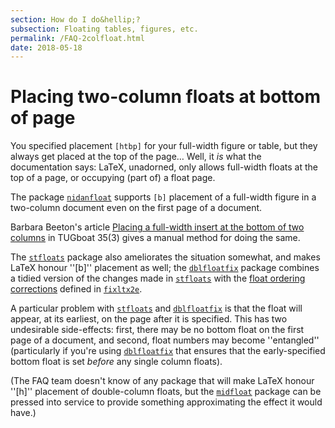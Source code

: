 ```yaml
---
section: How do I do&hellip;?
subsection: Floating tables, figures, etc.
permalink: /FAQ-2colfloat.html
date: 2018-05-18
---
```


# Placing two-column floats at bottom of page

You specified placement `[htbp]` for your full-width figure or
table, but they always get placed at the top of the page&hellip;  Well,
it _is_ what the documentation says: LaTeX, unadorned, only
allows full-width floats at the top of a page, or occupying (part of) a
float page.

The package [`nidanfloat`](https://ctan.org/pkg/nidanfloat) supports `[b]` placement of a
full-width figure in a two-column document even on the first page of a
document.

Barbara Beeton's article
[Placing a full-width insert at the bottom of two columns](http://tug.org/TUGboat/tb35-3/tb111beet-banner.pdf) in TUGboat 35(3)
gives a manual method for doing the same.

The [`stfloats`](https://ctan.org/pkg/stfloats) package also ameliorates the situation somewhat, and
makes LaTeX honour ''[b]'' placement as well; the
[`dblfloatfix`](https://ctan.org/pkg/dblfloatfix) package combines a tidied version of the changes
made in [`stfloats`](https://ctan.org/pkg/stfloats) with the
  [float ordering corrections](FAQ-2colfltorder.md) defined in
  [`fixltx2e`](https://ctan.org/pkg/fixltx2e).

A particular problem with [`stfloats`](https://ctan.org/pkg/stfloats) and [`dblfloatfix`](https://ctan.org/pkg/dblfloatfix)
is that the float will appear, at its earliest, on the page after it
is specified.  This has two undesirable side-effects: first, there may
be no bottom float on the first page of a document, and second, float
numbers may become ''entangled'' (particularly if you're using
[`dblfloatfix`](https://ctan.org/pkg/dblfloatfix) that ensures that the early-specified bottom
float is set _before_ any single column floats).

(The FAQ team doesn't know of any package that will make
LaTeX honour ''[h]'' placement of double-column floats, but the
[`midfloat`](https://ctan.org/pkg/midfloat) package can be pressed into service to provide
something approximating the effect it would have.)

